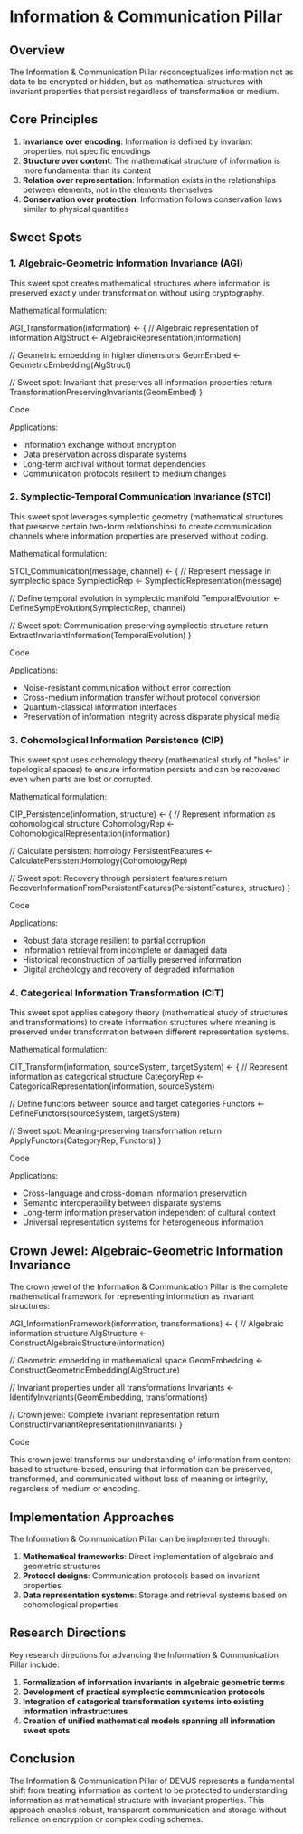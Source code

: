 # Information & Communication Pillar

## Overview

The Information & Communication Pillar reconceptualizes information not as data to be encrypted or hidden, but as mathematical structures with invariant properties that persist regardless of transformation or medium.

## Core Principles

1. **Invariance over encoding**: Information is defined by invariant properties, not specific encodings
2. **Structure over content**: The mathematical structure of information is more fundamental than its content
3. **Relation over representation**: Information exists in the relationships between elements, not in the elements themselves
4. **Conservation over protection**: Information follows conservation laws similar to physical quantities

## Sweet Spots

### 1. Algebraic-Geometric Information Invariance (AGI)

This sweet spot creates mathematical structures where information is preserved exactly under transformation without using cryptography.

Mathematical formulation:

AGI_Transformation(information) ← { // Algebraic representation of information AlgStruct ← AlgebraicRepresentation(information)

// Geometric embedding in higher dimensions GeomEmbed ← GeometricEmbedding(AlgStruct)

// Sweet spot: Invariant that preserves all information properties return TransformationPreservingInvariants(GeomEmbed) }

Code

Applications:
- Information exchange without encryption
- Data preservation across disparate systems
- Long-term archival without format dependencies
- Communication protocols resilient to medium changes

### 2. Symplectic-Temporal Communication Invariance (STCI)

This sweet spot leverages symplectic geometry (mathematical structures that preserve certain two-form relationships) to create communication channels where information properties are preserved without coding.

Mathematical formulation:

STCI_Communication(message, channel) ← { // Represent message in symplectic space SymplecticRep ← SymplecticRepresentation(message)

// Define temporal evolution in symplectic manifold TemporalEvolution ← DefineSympEvolution(SymplecticRep, channel)

// Sweet spot: Communication preserving symplectic structure return ExtractInvariantInformation(TemporalEvolution) }

Code

Applications:
- Noise-resistant communication without error correction
- Cross-medium information transfer without protocol conversion
- Quantum-classical information interfaces
- Preservation of information integrity across disparate physical media

### 3. Cohomological Information Persistence (CIP)

This sweet spot uses cohomology theory (mathematical study of "holes" in topological spaces) to ensure information persists and can be recovered even when parts are lost or corrupted.

Mathematical formulation:

CIP_Persistence(information, structure) ← { // Represent information as cohomological structure CohomologyRep ← CohomologicalRepresentation(information)

// Calculate persistent homology PersistentFeatures ← CalculatePersistentHomology(CohomologyRep)

// Sweet spot: Recovery through persistent features return RecoverInformationFromPersistentFeatures(PersistentFeatures, structure) }

Code

Applications:
- Robust data storage resilient to partial corruption
- Information retrieval from incomplete or damaged data
- Historical reconstruction of partially preserved information
- Digital archeology and recovery of degraded information

### 4. Categorical Information Transformation (CIT)

This sweet spot applies category theory (mathematical study of structures and transformations) to create information structures where meaning is preserved under transformation between different representation systems.

Mathematical formulation:

CIT_Transform(information, sourceSystem, targetSystem) ← { // Represent information as categorical structure CategoryRep ← CategoricalRepresentation(information, sourceSystem)

// Define functors between source and target categories Functors ← DefineFunctors(sourceSystem, targetSystem)

// Sweet spot: Meaning-preserving transformation return ApplyFunctors(CategoryRep, Functors) }

Code

Applications:
- Cross-language and cross-domain information preservation
- Semantic interoperability between disparate systems
- Long-term information preservation independent of cultural context
- Universal representation systems for heterogeneous information

## Crown Jewel: Algebraic-Geometric Information Invariance

The crown jewel of the Information & Communication Pillar is the complete mathematical framework for representing information as invariant structures:

AGI_InformationFramework(information, transformations) ← { // Algebraic information structure AlgStructure ← ConstructAlgebraicStructure(information)

// Geometric embedding in mathematical space GeomEmbedding ← ConstructGeometricEmbedding(AlgStructure)

// Invariant properties under all transformations Invariants ← IdentifyInvariants(GeomEmbedding, transformations)

// Crown jewel: Complete invariant representation return ConstructInvariantRepresentation(Invariants) }

Code

This crown jewel transforms our understanding of information from content-based to structure-based, ensuring that information can be preserved, transformed, and communicated without loss of meaning or integrity, regardless of medium or encoding.

## Implementation Approaches

The Information & Communication Pillar can be implemented through:

1. **Mathematical frameworks**: Direct implementation of algebraic and geometric structures
2. **Protocol designs**: Communication protocols based on invariant properties
3. **Data representation systems**: Storage and retrieval systems based on cohomological properties

## Research Directions

Key research directions for advancing the Information & Communication Pillar include:

1. **Formalization of information invariants in algebraic geometric terms**
2. **Development of practical symplectic communication protocols**
3. **Integration of categorical transformation systems into existing information infrastructures**
4. **Creation of unified mathematical models spanning all information sweet spots**

## Conclusion

The Information & Communication Pillar of DEVUS represents a fundamental shift from treating information as content to be protected to understanding information as mathematical structure with invariant properties. This approach enables robust, transparent communication and storage without reliance on encryption or complex coding schemes.
